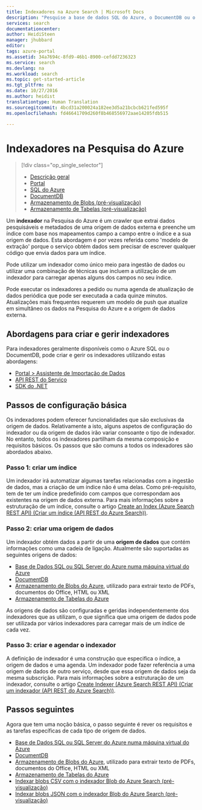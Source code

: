 ```yaml
---
title: Indexadores na Azure Search | Microsoft Docs
description: "Pesquise a base de dados SQL do Azure, o DocumentDB ou o armazenamento do Azure para extrair dados pesquisáveis e preencher um índice de Pesquisa do Azure."
services: search
documentationcenter: 
author: HeidiSteen
manager: jhubbard
editor: 
tags: azure-portal
ms.assetid: 34a7694c-8fd9-46b1-8900-cefdd7236323
ms.service: search
ms.devlang: na
ms.workload: search
ms.topic: get-started-article
ms.tgt_pltfrm: na
ms.date: 10/27/2016
ms.author: heidist
translationtype: Human Translation
ms.sourcegitcommit: 4bcd31a200024a182ee3d5a21bcbcb621fed595f
ms.openlocfilehash: fd46641709d260f8b468556972aae14205fdb515

---
```


# <a name="indexers-in-azure-search"></a>Indexadores na Pesquisa do Azure
> [!div class="op_single_selector"]
>
> * [Descrição geral](search-indexer-overview.md)
> * [Portal](search-import-data-portal.md)
> * [SQL do Azure](search-howto-connecting-azure-sql-database-to-azure-search-using-indexers.md)
> * [DocumentDB](search-howto-index-documentdb.md)
> * [Armazenamento de Blobs (pré-visualização)](search-howto-indexing-azure-blob-storage.md)
> * [Armazenamento de Tabelas (pré-visualização)](search-howto-indexing-azure-tables.md)
>
>

Um **indexador** na Pesquisa do Azure é um crawler que extrai dados pesquisáveis e metadados de uma origem de dados externa e preenche um índice com base nos mapeamentos campo a campo entre o índice e a sua origem de dados. Esta abordagem é por vezes referida como 'modelo de extração' porque o serviço obtém dados sem precisar de escrever qualquer código que envia dados para um índice.

Pode utilizar um indexador como único meio para ingestão de dados ou utilizar uma combinação de técnicas que incluem a utilização de um indexador para carregar apenas alguns dos campos no seu índice.

Pode executar os indexadores a pedido ou numa agenda de atualização de dados periódica que pode ser executada a cada quinze minutos. Atualizações mais frequentes requerem um modelo de push que atualize em simultâneo os dados na Pesquisa do Azure e a origem de dados externa.

## <a name="approaches-for-creating-and-managing-indexers"></a>Abordagens para criar e gerir indexadores
Para indexadores geralmente disponíveis como o Azure SQL ou o DocumentDB, pode criar e gerir os indexadores utilizando estas abordagens:

* [Portal > Assistente de Importação de Dados ](search-get-started-portal.md)
* [API REST do Serviço](https://msdn.microsoft.com/library/azure/dn946891.aspx)
* [SDK do .NET](https://msdn.microsoft.com/library/azure/microsoft.azure.search.iindexersoperations.aspx)

## <a name="basic-configuration-steps"></a>Passos de configuração básica
Os indexadores podem oferecer funcionalidades que são exclusivas da origem de dados. Relativamente a isto, alguns aspetos de configuração do indexador ou da origem de dados irão variar consoante o tipo de indexador. No entanto, todos os indexadores partilham da mesma composição e requisitos básicos. Os passos que são comuns a todos os indexadores são abordados abaixo.

### <a name="step-1-create-an-index"></a>Passo 1: criar um índice
Um indexador irá automatizar algumas tarefas relacionadas com a ingestão de dados, mas a criação de um índice não é uma delas. Como pré-requisito, tem de ter um índice predefinido com campos que correspondam aos existentes na origem de dados externa. Para mais informações sobre a estruturação de um índice, consulte o artigo [Create an Index (Azure Search REST API) (Criar um índice (API REST do Azure Search))](https://msdn.microsoft.com/library/azure/dn798941.aspx).

### <a name="step-2-create-a-data-source"></a>Passo 2: criar uma origem de dados
Um indexador obtém dados a partir de uma **origem de dados** que contém informações como uma cadeia de ligação. Atualmente são suportadas as seguintes origens de dados:

* [Base de Dados SQL ou SQL Server do Azure numa máquina virtual do Azure](search-howto-connecting-azure-sql-database-to-azure-search-using-indexers.md)
* [DocumentDB](search-howto-index-documentdb.md)
* [Armazenamento de Blobs do Azure](search-howto-indexing-azure-blob-storage.md), utilizado para extrair texto de PDFs, documentos do Office, HTML ou XML
* [Armazenamento de Tabelas do Azure](search-howto-indexing-azure-tables.md)

As origens de dados são configuradas e geridas independentemente dos indexadores que as utilizam, o que significa que uma origem de dados pode ser utilizada por vários indexadores para carregar mais de um índice de cada vez.

### <a name="step-3create-and-schedule-the-indexer"></a>Passo 3: criar e agendar o indexador
A definição de indexador é uma construção que especifica o índice, a origem de dados e uma agenda. Um indexador pode fazer referência a uma origem de dados de outro serviço, desde que essa origem de dados seja da mesma subscrição. Para mais informações sobre a estruturação de um indexador, consulte o artigo [Create Indexer (Azure Search REST API) (Criar um indexador (API REST do Azure Search))](https://msdn.microsoft.com/library/azure/dn946899.aspx).

## <a name="next-steps"></a>Passos seguintes
Agora que tem uma noção básica, o passo seguinte é rever os requisitos e as tarefas específicas de cada tipo de origem de dados.

* [Base de Dados SQL ou SQL Server do Azure numa máquina virtual do Azure](search-howto-connecting-azure-sql-database-to-azure-search-using-indexers.md)
* [DocumentDB](search-howto-index-documentdb.md)
* [Armazenamento de Blobs do Azure](search-howto-indexing-azure-blob-storage.md), utilizado para extrair texto de PDFs, documentos do Office, HTML ou XML
* [Armazenamento de Tabelas do Azure](search-howto-indexing-azure-tables.md)
* [Indexar blobs CSV com o indexador Blob do Azure Search (pré-visualização)](search-howto-index-csv-blobs.md)
* [Indexar blobs JSON com o indexador Blob do Azure Search (pré-visualização)](search-howto-index-json-blobs.md)



<!--HONumber=Jan17_HO3-->


